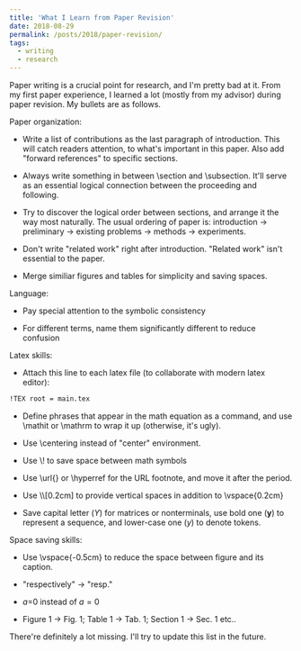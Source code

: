 ```yaml
---
title: 'What I Learn from Paper Revision'
date: 2018-08-29
permalink: /posts/2018/paper-revision/
tags:
  - writing
  - research
---
```


Paper writing is a crucial point for research, and I'm pretty bad at it. From my first paper experience, I learned a lot (mostly from my advisor) during paper revision. My bullets are as follows.

Paper organization:

* Write a list of contributions as the last paragraph of introduction. This will catch readers attention, to what's important in this paper. Also add "forward references" to specific sections.

* Always write something in between \section and \subsection. It'll serve as an essential logical connection between the proceeding and following. 

* Try to discover the logical order between sections, and arrange it the way most naturally. The usual ordering of paper is: introduction -> preliminary -> existing problems -> methods -> experiments.

* Don't write "related work" right after introduction. "Related work" isn't essential to the paper.

* Merge similiar figures and tables for simplicity and saving spaces.


Language:

* Pay special attention to the symbolic consistency

* For different terms, name them significantly different to reduce confusion


Latex skills:

* Attach this line to each latex file (to collaborate with modern latex editor):

```latex
!TEX root = main.tex
```

* Define phrases that appear in the math equation as a command, and use \mathit or \mathrm to wrap it up (otherwise, it's ugly).

* Use \centering instead of "center" environment.

* Use \\! to save space between math symbols

* Use \url{} or \hyperref for the URL footnote, and move it after the period.

* Use \\\\[0.2cm] to provide vertical spaces in addition to \vspace{0.2cm}

* Save capital letter ($Y$) for matrices or nonterminals, use bold one ($\mathbf{y}$) to represent a sequence, and lower-case one ($y$) to denote tokens.


Space saving skills:

* Use \vspace{-0.5cm} to reduce the space between figure and its caption.

* "respectively" -> "resp."

* $a$=0 instead of $a=0$

* Figure 1 -> Fig. 1; Table 1 -> Tab. 1; Section 1 -> Sec. 1 etc..

There're definitely a lot missing. I'll try to update this list in the future.